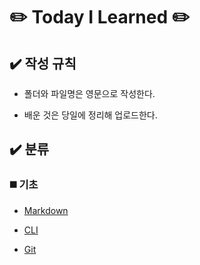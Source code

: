 # :pencil2: Today I Learned :pencil2:

## :heavy_check_mark: 작성 규칙

- 폴더와 파일명은 영문으로 작성한다.

- 배운 것은 당일에 정리해 업로드한다.

## :heavy_check_mark: 분류

### :black_medium_square: 기초

- [Markdown](https://github.com/imewuzin/TIL/blob/master/%EA%B8%B0%EC%B4%88/Markdown.md)

- [CLI](https://github.com/imewuzin/TIL/blob/master/%EA%B8%B0%EC%B4%88/CLI.md)

- [Git](https://github.com/imewuzin/TIL/blob/master/%EA%B8%B0%EC%B4%88/Git.md)


